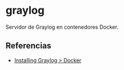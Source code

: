 # graylog

Servidor de Graylog en contenedores Docker.

## Referencias

- [Installing Graylog > Docker](https://go2docs.graylog.org/5-0/downloading_and_installing_graylog/docker_installation.htm)
